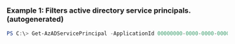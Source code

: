 ### Example 1: Filters active directory service principals. (autogenerated)
```powershell
PS C:\> Get-AzADServicePrincipal -ApplicationId 00000000-0000-0000-0000-000000000000
```

